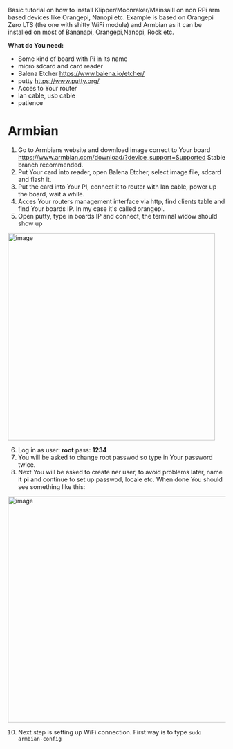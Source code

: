 Basic tutorial on how to install Klipper/Moonraker/Mainsaill on non RPi arm based devices like Orangepi, Nanopi etc.
Example is based on Orangepi Zero LTS (the one with shitty WiFi module) and Armbian as it can be installed on most of Bananapi, Orangepi,Nanopi, Rock etc.

**What do You need:**
- Some kind of board with Pi in its name
- micro sdcard and card reader
- Balena Etcher https://www.balena.io/etcher/
- putty https://www.putty.org/
- Acces to Your router
- lan cable, usb cable
- patience

# Armbian
1. Go to Armbians website and download image correct to Your board https://www.armbian.com/download/?device_support=Supported
Stable branch recommended.
2. Put Your card into reader, open Balena Etcher, select image file, sdcard and flash it.
3. Put the card into Your PI, connect it to router with lan cable, power up the board, wait a while.
4. Acces Your routers management interface via http, find clients table and find Your boards IP. In my case it's called orangepi.
5. Open putty, type in boards IP and connect, the terminal widow should show up
<img width="479" alt="image" src="https://user-images.githubusercontent.com/77267254/175824871-e606b4c9-c244-44ba-9dac-08d8657fe41a.png">

6. Log in as user: **root** pass: **1234** 
7. You will be asked to change root passwod so type in Your password twice.
9. Next You will be asked to create ner user, to avoid problems later, name it **pi** and continue to set up passwod, locale etc. When done You should see something like this:
<img width="523" alt="image" src="https://user-images.githubusercontent.com/77267254/175825174-d7ea8d02-f496-4bb2-9a00-8abb6639a33a.png">

10. Next step is setting up WiFi connection. First way is to type 
`sudo armbian-config`



